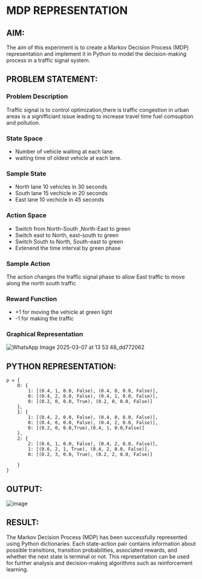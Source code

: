 # MDP REPRESENTATION

## AIM:
The aim of this experiment is to create a Markov Decision Process (MDP) representation and implement it in Python to model the decision-making process in a traffic signal system.
## PROBLEM STATEMENT:
### Problem Description
Traffic signal is to control optimization,there is traffic congestion in urban areas is a signifficiant issue leading to increase travel time  fuel comsuption and pollution.

### State Space
* Number of vehicle waiting at each lane.
* waiting time of oldest vehicle at each lane.
### Sample State
* North lane 10 vehicles in 30 seconds
* South lane 15 vechicle in 20 seconds
* East lane 10 vechicle in 45 seconds
### Action Space
* Switch from North-South ,North-East to green
* Switch east to North, east-south to green
* Switch South to North, South-east to green
* Extenend the time interval by green phase 

### Sample Action
The action changes the traffic signal phase to allow East traffic to move along the north south traffic 

### Reward Function
* +1 for moving the vehicle at green light
* -1 for making the traffic  

### Graphical Representation
![WhatsApp Image 2025-03-07 at 13 53 48_dd772062](https://github.com/user-attachments/assets/4a461465-421d-4f35-a47e-2665e445ff5c)

## PYTHON REPRESENTATION:
```
p = {
    0: { 
        1: [(0.4, 1, 0.0, False), (0.4, 0, 0.0, False)], 
        0: [(0.4, 2, 0.0, False), (0.4, 1, 0.0, False)],
        0: [(0.2, 0, 0.0, True), (0.2, 0, 0.0, False)]   
    },
    1: {  
        1: [(0.4, 2, 0.0, False), (0.4, 0, 0.0, False)],  
        0: [(0.4, 0, 0.0, False), (0.4, 2, 0.0, False)],
        0: [(0.2, 0, 0.0,True),(0.4, 1, 0.0,False)]  
    },
    2: {  
        2: [(0.6, 1, 0.0, False), (0.4, 2, 0.0, False)], 
        1: [(0.6, 2, 1, True), (0.4, 2, 0.0, False)], 
        0: [(0.2, 3, 0.0, True), (0.2, 2, 0.0, False)]  
  
    }
}
```

## OUTPUT:
![image](https://github.com/user-attachments/assets/8ff939bf-eb5c-4908-8c3e-b11e4f2c2752)


## RESULT:
The Markov Decision Process (MDP) has been successfully represented using Python dictionaries. Each state-action pair contains information about possible transitions, transition probabilities, associated rewards, and whether the next state is terminal or not. This representation can be used for further analysis and decision-making algorithms such as reinforcement learning.
